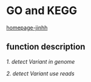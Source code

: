 # GO and KEGG  

[homepage-jinhh](https://github.com/jhh130910)

## function description 

*1. detect Variant in genome*


*2. detect Variant use reads*
  
